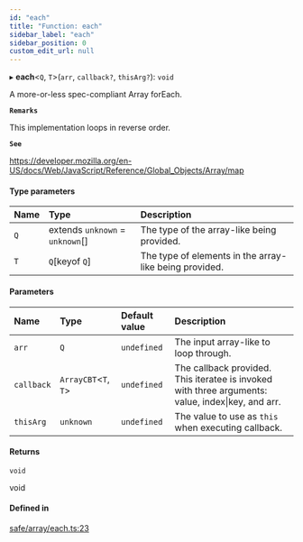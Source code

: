 ```yaml
---
id: "each"
title: "Function: each"
sidebar_label: "each"
sidebar_position: 0
custom_edit_url: null
---
```


▸ **each**<`Q`, `T`\>(`arr`, `callback?`, `thisArg?`): `void`

A more-or-less spec-compliant Array forEach.

**`Remarks`**

This implementation loops in reverse order.

**`See`**

https://developer.mozilla.org/en-US/docs/Web/JavaScript/Reference/Global_Objects/Array/map

#### Type parameters

| Name | Type | Description |
| :------ | :------ | :------ |
| `Q` | extends `unknown` = `unknown`[] | The type of the array-like being provided. |
| `T` | `Q`[keyof `Q`] | The type of elements in the array-like being provided. |

#### Parameters

| Name | Type | Default value | Description |
| :------ | :------ | :------ | :------ |
| `arr` | `Q` | `undefined` | The input array-like to loop through. |
| `callback` | `ArrayCBT`<`T`, `T`\> | `undefined` | The callback provided.                   This iteratee is invoked with three arguments: value, index\|key, and arr. |
| `thisArg` | `unknown` | `undefined` | The value to use as `this` when executing callback. |

#### Returns

`void`

void

#### Defined in

[safe/array/each.ts:23](https://github.com/axisiscool/hikidashi/blob/6610d16/src/safe/array/each.ts#L23)
